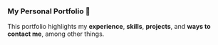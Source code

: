 ### My Personal Portfolio 🌱

This portfolio highlights my **experience**, **skills**, **projects**, and **ways to contact me**, among other things.